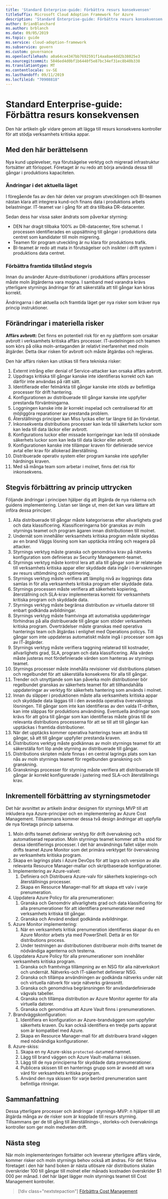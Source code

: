```yaml
---
title: 'Standard Enterprise-guide: Förbättra resurs konsekvensen'
titleSuffix: Microsoft Cloud Adoption Framework for Azure
description: 'Standard Enterprise-guide: Förbättra resurs konsekvensen'
author: BrianBlanchard
ms.author: brblanch
ms.date: 09/05/2019
ms.topic: guide
ms.service: cloud-adoption-framework
ms.subservice: govern
ms.custom: governance
ms.openlocfilehash: a0a64ce4347bb7692591f14aa8ae4dd2b38025e3
ms.sourcegitcommit: 5846ed4d0bf1b6440f5e87bc34ef31ec8b40b338
ms.translationtype: MT
ms.contentlocale: sv-SE
ms.lasthandoff: 09/11/2019
ms.locfileid: "70908818"
---
```

# <a name="standard-enterprise-guide-improving-resource-consistency"></a>Standard Enterprise-guide: Förbättra resurs konsekvensen

Den här artikeln går vidare genom att lägga till resurs konsekvens kontroller för att stödja verksamhets kritiska appar.

## <a name="advancing-the-narrative"></a>Med den här berättelsenn

Nya kund upplevelser, nya förutsägelse verktyg och migrerad infrastruktur fortsätter att förloppet. Företaget är nu redo att börja använda dessa till gångar i produktions kapaciteten.

### <a name="changes-in-the-current-state"></a>Ändringar i det aktuella läget

I föregående fas av den här delen var program utvecklingen och BI-teamen nästan klara att integrera kund-och finans data i produktions arbets belastningar. IT-teamet var i gång för att dra tillbaka DR-datacenter.

Sedan dess har vissa saker ändrats som påverkar styrning:

- DEN har dragit tillbaka 100% av DR-datacenter, före schemat. I processen identifierades en uppsättning till gångar i produktions data centret som kandidater till moln migrering.
- Teamen för program utveckling är nu klara för produktions trafik.
- BI-teamet är redo att mata in förutsägelser och insikter i drift system i produktions data centret.

### <a name="incrementally-improve-the-future-state"></a>Förbättra framtida tillstånd stegvis

Innan du använder Azure-distributioner i produktions affärs processer måste moln åtgärderna vara mogna. I samband med varandra krävs ytterligare styrnings ändringar för att säkerställa att till gångar kan köras korrekt.

Ändringarna i det aktuella och framtida läget ger nya risker som kräver nya princip instruktioner.

## <a name="changes-in-tangible-risks"></a>Förändringar i materiella risker

**Affärs avbrott:** Det finns en potentiell risk för en ny plattform som orsakar avbrott i verksamhets kritiska affärs processer. IT-avdelningen och teamen som körs på olika moln-antaganden är relativt inerfarenhet med moln åtgärder. Detta ökar risken för avbrott och måste åtgärdas och regleras.

Den här affärs risken kan utökas till flera tekniska risker:

1. Externt intrång eller denial of Service-attacker kan orsaka affärs avbrott.
2. Uppdrags kritiska till gångar kanske inte identifieras korrekt och kan därför inte användas på rätt sätt.
3. Identifierade eller felmärkta till gångar kanske inte stöds av befintliga processer för drift hantering.
4. Konfigurationen av distribuerade till gångar kanske inte uppfyller prestanda förväntningarna.
5. Loggningen kanske inte är korrekt inspelad och centraliserad för att möjliggöra reparationer av prestanda problem.
6. Återställnings principer kan Miss lyckas eller tar längre tid än förväntat.
7. Inkonsekventa distributions processer kan leda till säkerhets luckor som kan leda till data läckor eller avbrott.
8. Konfigurations luckor eller missade korrigeringar kan leda till oönskade säkerhets luckor som kan leda till data läckor eller avbrott.
9. Konfigurationen kanske inte tillämpar kraven för definierade service avtal eller krav för allokerad återställning.
10. Distribuerade operativ system eller program kanske inte uppfyller härdnings kraven.
11. Med så många team som arbetar i molnet, finns det risk för inkonsekvens.

## <a name="incremental-improvement-of-the-policy-statements"></a>Stegvis förbättring av princip uttrycken

Följande ändringar i principen hjälper dig att åtgärda de nya riskerna och guidens implementering. Listan ser länge ut, men det kan vara lättare att införa dessa principer.

1. Alla distribuerade till gångar måste kategoriseras efter allvarlighets grad och data klassificering. Klassificeringarna bör granskas av moln styrnings teamet och program ägaren innan distributionen till molnet.
2. Undernät som innehåller verksamhets kritiska program måste skyddas av en brand Väggs lösning som kan upptäcka intrång och reagera på attacker.
3. Styrnings verktyg måste granska och genomdriva krav på nätverks konfiguration som definieras av Security Management-teamet.
4. Styrnings verktyg måste kontrol lera att alla till gångar som är relaterade till verksamhets kritiska appar eller skyddade data ingår i övervakningen av resurs uttömdning och optimering.
5. Styrnings verktyg måste verifiera att lämplig nivå av loggnings data samlas in för alla verksamhets kritiska program eller skyddade data.
6. Styrnings processen måste verifiera att säkerhets kopiering, återställning och SLA-krav implementeras korrekt för verksamhets kritiska program och skyddade data.
7. Styrnings verktyg måste begränsa distribution av virtuella datorer till enbart godkända avbildningar.
8. Styrnings verktyg måste framtvinga att automatiska uppdateringar förhindras på alla distribuerade till gångar som stöder verksamhets kritiska program. Överträdelser måste granskas med operativa hanterings team och åtgärdas i enlighet med Operations policys. Till gångar som inte uppdateras automatiskt måste ingå i processer som ägs av IT-åtgärder.
9. Styrnings verktyg måste verifiera taggning relaterad till kostnader, allvarlighets grad, SLA, program och data klassificering. Alla värden måste justeras mot fördefinierade värden som hanteras av styrnings teamet.
10. Styrnings processer måste innehålla revisioner vid distributions platsen och regelbundet för att säkerställa konsekvens för alla till gångar.
11. Trender och utnyttjande som kan påverka moln distributioner bör regelbundet granskas av säkerhets teamet för att tillhandahålla uppdateringar av verktyg för säkerhets hantering som används i molnet.
12. Innan du släpper i produktionen måste alla verksamhets kritiska appar och skyddade data läggas till i den avsedda operativa övervaknings lösningen. Till gångar som inte kan identifieras av den valda IT-driften, kan inte släppas för produktions användning. Eventuella ändringar som krävs för att göra till gångar som kan identifieras måste göras till de relevanta distributions processerna för att se till att till gångar kan upptäckas i framtida distributioner.
13. När det upptäcks kommer operativa hanterings team att ändra till gångar, så att till gångar uppfyller prestanda kraven.
14. Distributions verktyg måste godkännas av moln styrnings teamet för att säkerställa fort löp ande styrning av distribuerade till gångar.
15. Distributions skripten måste finnas i en central lagrings plats som kan nås av moln styrnings teamet för regelbunden granskning och granskning.
16. Gransknings processer för styrning måste verifiera att distribuerade till gångar är korrekt konfigurerade i justering med SLA-och återställnings krav.

## <a name="incremental-improvement-of-governance-practices"></a>Inkrementell förbättring av styrningsmetoder

Det här avsnittet av artikeln ändrar designen för styrnings MVP till att inkludera nya Azure-principer och en implementering av Azure Cost Management. Tillsammans kommer dessa två design ändringar att uppfylla de nya företags princip satserna.

1. Moln drifts teamet definierar verktyg för drift övervakning och automatiserad reparation. Moln styrnings teamet kommer att ha stöd för dessa identifierings processer. I det här användnings fallet väljer moln drifts teamet Azure Monitor som det primära verktyget för övervakning av verksamhets kritiska program.
1. Skapa en lagrings plats i Azure DevOps för att lagra och version av alla relevanta Resource Manager-mallar och skriptbaserade konfigurationer.
1. Implementering av Azure-valvet:
    1. Definiera och Distribuera Azure-valv för säkerhets kopierings-och återställnings processer.
    1. Skapa en Resource Manager-mall för att skapa ett valv i varje prenumeration.
1. Uppdatera Azure Policy för alla prenumerationer:
    1. Granska och Genomdriv allvarlighets grad och data klassificering för alla prenumerationer för att identifiera prenumerationer med verksamhets kritiska till gångar.
    1. Granska och Använd endast godkända avbildningar.
1. Azure Monitor implementering:
    1. När en verksamhets kritisk prenumeration identifieras skapar du en Azure Monitor arbets yta med PowerShell. Detta är en för distributions process.
    1. Under testningen av distributionen distribuerar moln drifts teamet de nödvändiga agenterna och testerna.
1. Uppdatera Azure Policy för alla prenumerationer som innehåller verksamhets kritiska program.
    1. Granska och framtvinga tillämpning av en NSG för alla nätverkskort och undernät. Nätverks-och IT-säkerhet definierar NSG.
    1. Granska och tillämpa användningen av godkända nätverks under nät och virtuella nätverk för varje nätverks gränssnitt.
    1. Granska och genomdriva begränsningen för användardefinierade vägvals tabeller.
    1. Granska och tillämpa distribution av Azure Monitor agenter för alla virtuella datorer.
    1. Granska och genomdriva att Azure Vault finns i prenumerationen.
1. Brandväggskonfiguration:
    1. Identifiera en konfiguration av Azure-brandväggen som uppfyller säkerhets kraven. Du kan också identifiera en tredje parts apparat som är kompatibel med Azure.
    1. Skapa en Resource Manager-mall för att distribuera brand väggen med nödvändiga konfigurationer.
1. Azure-skiss:
    1. Skapa en ny Azure-skiss `protected-data`med namnet.
    1. Lägg till brand väggen och Azure Vault-mallarna i skissen.
    1. Lägg till de nya principerna för skyddade data prenumerationer.
    1. Publicera skissen till en hanterings grupp som är avsedd att vara värd för verksamhets kritiska program.
    1. Använd den nya skissen för varje berörd prenumeration samt befintliga ritningar.

## <a name="conclusion"></a>Sammanfattning

Dessa ytterligare processer och ändringar i styrnings-MVP: n hjälper till att åtgärda många av de risker som är kopplade till resurs styrning. Tillsammans ger de till gång till återställnings-, storleks-och övervaknings kontroller som ger moln medveten drift.

## <a name="next-steps"></a>Nästa steg

När moln implementeringen fortsätter och levererar ytterligare affärs värde, kommer risker och moln styrnings behov också att ändras. För det fiktiva företaget i den här hand boken är nästa utlösare när distributions skalan överskrider 100 till gångar till molnet eller månads kostnaden överskrider $1 000 per månad. I det här läget lägger moln styrnings teamet till Cost Management kontroller.

> [!div class="nextstepaction"]
> [Förbättra Cost Management](./cost-management-evolution.md)
